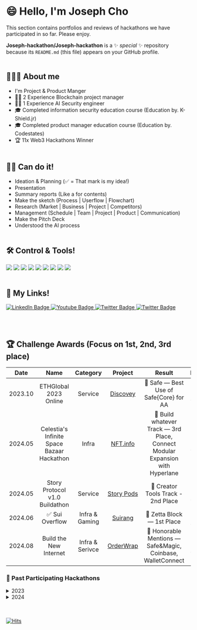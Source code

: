 # 😄 Hello, I'm Joseph Cho
This section contains portfolios and reviews of hackathons we have participated in so far.
Please enjoy.

**Joseph-hackathon/Joseph-hackathon** is a ✨ _special_ ✨ repository because its `README.md` (this file) appears on your GitHub profile.
<br></br>
## 👨🏻‍💻 About me
- I'm Project & Product Manger
- 👨‍💻 2 Experience Blockchain project manager
- 👨‍💻 1 Experience AI Security engineer
- 🎓 Completed information security education course (Education by. K-Shield.jr)
- 🎓 Completed product manager education course (Education by. Codestates)
- 🏆 11x Web3 Hackathons Winner
<br></br>
## 🙆‍♂️ Can do it!
- Ideation & Planning (✅ = That mark is my idea!)
- Presentation
- Summary reports (Like a for contents)
- Make the sketch (Process | Userflow | Flowchart)
- Research (Market | Business | Project | Competitors)
- Management (Schedule | Team | Project | Product | Communication)
- Make the Pitch Deck
- Understood the AI process
<br></br>
## 🛠️ Control & Tools!
<img src="https://img.shields.io/badge/Figma-F24E1E?style=flat&logo=Figma&logoColor=white"/> <img src="https://img.shields.io/badge/Google Docs-4285F4?style=flat&logo=googledocs&logoColor=white"/> <img src="https://img.shields.io/badge/Google Sheet-34A853?style=flat&logo=googlesheets&logoColor=white"/> <img src="https://img.shields.io/badge/Google Meet-00897B?style=flat&logo=googlemeet&logoColor=white"/> <img src="https://img.shields.io/badge/Notion-ffffff?style=flat&logo=notion&logoColor=black"/> <img src="https://img.shields.io/badge/obsidian-7C3AED?style=flat&logo=obsidian&logoColor=white"/> <img src="https://img.shields.io/badge/Youtube-FF0000?style=flat&logo=youtube&logoColor=white"/> <img src="https://img.shields.io/badge/Mark down-ffffff?style=flat&logo=markdown&logoColor=black"/> <img src="https://img.shields.io/badge/Python-3776AB?style=flat&logo=python&logoColor=white"/>
<br></br>
## 📌 My Links!
<div id="badges">
  <a href="https://www.linkedin.com/in/seongjae-cho-a15490261/">
    <img src="https://img.shields.io/badge/Seogjae Cho-blue?style=flat&logo=linkedin&logoColor=white" alt="LinkedIn Badge"/>
  </a>
  <a href="https://www.youtube.com/channel/UC00Sml4bBWzSyURSt0RZRrg">
    <img src="https://img.shields.io/badge/YouTube-FF0000?style=flat&logo=youtube&logoColor=white" alt="Youtube Badge"/>
  </a>
  <a href="https://x.com/josephdotpm">
    <img src="https://img.shields.io/badge/Joseph-000000?style=flat&logo=x&logoColor=white" alt="Twitter Badge"/>
  </a>
  <a href="sjcho.hackathon@gmail.com">
    <img src="https://img.shields.io/badge/-Joseph-D14836?style=flat&amp;logo=Gmail&amp;logoColor=white" alt="Twitter Badge"/>
  </a>
</div>

<br></br>
## 🏆 Challenge Awards (Focus on 1st, 2nd, 3rd place)

|Date|Name|Category|Project|Result|Review|
|:---:|:---:|:---:|:---:|:---:|:---:|
|2023.10|ETHGlobal 2023 Online|Service|[Discovey](https://ethglobal.com/showcase/discovey-tuywc)|🥉 Safe — Best Use of Safe{Core} for AA|[**See more...**](https://github.com/Joseph-hackathon/hackathon/blob/main/ETHGlobal%202023%20Online.md)
|2024.05|Celestia's Infinite Space Bazaar Hackathon|Infra|[NFT.info](https://dorahacks.io/ko/buidl/12604)|🥉 Build whatever Track — 3rd Place, Connect Modular Expansion with Hyperlane|[**See more...**](https://github.com/Joseph-hackathon/hackathon/blob/main/Celestia's%20Infinite%20Space%20Bazaar%20Hackathon%20.md)
|2024.05|Story Protocol v1.0 Buildathon|Service|[Story Pods](https://devfolio.co/projects/story-podcast-3d2e)|🥈 Creator Tools Track - 2nd Place|[**See more...**](https://github.com/Joseph-hackathon/hackathon/blob/main/Story%20Protocol%20v1.0%20Buildathon.md)
|2024.06|✅ Sui Overflow|Infra & Gaming|[Suirang](https://docs.google.com/presentation/d/1ub2e2YDdFAdV_jgsCEQXuFHDZwFf5scdk9yzNkMKE6s/edit?usp=sharing)|🥇 Zetta Block — 1st Place|[**See more...**](https://github.com/Joseph-hackathon/hackathon/blob/main/Sui%20overflow.md)
|2024.08|Build the New Internet|Infra & Serivce|[OrderWrap](https://devfolio.co/projects/orderwrap-2eb8)|🛒 Honorable Mentions — Safe&Magic, Coinbase, WalletConnect|[**See more...**](https://github.com/Joseph-hackathon/hackathon/blob/main/Build%20the%20New%20Internet.md)

### 📜 Past Participating Hackathons

<details>
<summary>
  2023
</summary>
<div markdown="1">

#### 🏆 Awards
|Date|Name|Category|Project|Result|Review|
|:---:|:---:|:---:|:---:|:---:|:---:|
|2023.06|Chainlink Spring 2023 Hackathon|Service|[Trypto](https://devpost.com/software/not-yet-6rw8c2?ref_content=my-projects-tab&ref_feature=my_projects)|🎉 Chainlink Top Qulity Prizes|[**See more...**](https://github.com/Joseph-hackathon/hackathon/blob/main/Chainlink%20Spring%202023%20Hackathon.md)

#### Past Project
##### ✅ Constellation: A Chainlink Hackathon
> [**Re-Fresh**](https://github.com/Joseph-hackathon/hackathon/blob/main/Constellation%3A%20A%20Chainlink%20Hackathon.md) — To breathe life into a dying project

</div>
</details>

<details>
<summary>
  2024
</summary>
<div markdown="1">

#### 🏆 Awards
|Date|Name|Category|Project|Result|Review|
|:---:|:---:|:---:|:---:|:---:|:---:|
|2024.03|ETHGlobal: Frameworks|Gaming|[Dynamic Boy](https://ethglobal.com/showcase/dynamic-boy-xpwo0)|🎉 Dynamic — $100 and 3 months advanced plan|[**See more...**](https://github.com/Joseph-hackathon/hackathon/blob/main/ETHGlobal:%20Frameworks.md)
|2024.04|✅ Scaling Ethereum 2024|E-commerce|[Complace](https://ethglobal.com/showcase/complace-7v01t)|🏃Filecoin: Decentralize your dApps with Filecoin - Runner Ups|[**See more...**](https://github.com/Joseph-hackathon/hackathon/blob/main/Scaling%20Ethereum%202024.md)
|2024.04|✅ Block Magic: A Chainlink Hackathon|DeFi(NFT AMM)|[Ringle](https://devpost.com/software/ringle)|Scroll -prize pool|[**See more...**](https://github.com/Joseph-hackathon/hackathon/blob/main/Block%20Magic:%20A%20Chainlink%20Hackathon.md)
|2024.06|✅ HackFs 2024|Infra & Service|[Filtion](https://ethglobal.com/showcase/filtion-i0rnb), [Filplorer](https://ethglobal.com/showcase/filplorer-xofgw)|🏊 Filecoin — Honorable Mentions: Pool prize, Fleek — Pool Prize x2|[**See more...**](https://github.com/Joseph-hackathon/hackathon/blob/main/ETHGlobal:%20HackFS%202024.md)
|2024.09|✅ ETH Online 2024|Infra & Service|[AeroDump](https://ethglobal.com/showcase/aerodump-4z48m)|✨ LayerZero - Most Innovative Omnichain Solution Best Developer Feedback, Sign Protocol - Sign Everything Pool Prize|[**See more...**](https://github.com/Joseph-hackathon/hackathon/blob/main/ETH%20Online%202024%231.md)
|2024.09|✅ ETH Online 2024|Service & Security|[ETH Various](https://ethglobal.com/showcase/eth-various-swusm)|✨ Hedera - Hedera-Native Services Starter Bounty|[**See more...**](https://github.com/Joseph-hackathon/hackathon/blob/main/ETH%20Online%202024%232.md)

  <details>
  <summary>
    Past Project
  </summary>
  <div markdown="1">
  
  ##### ✅ ETHGlobal: LFGHO
  > [**GCLC - GHO Credit Loan Card**](https://github.com/Joseph-hackathon/hackathon/blob/main/ETHGlobal%3A%20LFGHO.md) — Web3 GHO-based simple payment system and dNFT credit loan card payment system
  
  ##### ✅ ETHGlobal: Circuit Breaker
  > [**zk-LinkHub**](https://github.com/Joseph-hackathon/hackathon/blob/main/ETHGlobal%3A%20Circuit%20Breaker.md) — Unlock online potential with ZK email: Unique email, website, and collaboration tools for seamless digital experiences
  
  ##### ETH Seoul 2024
  > [**AI Guard Snap**](https://github.com/Joseph-hackathon/hackathon/blob/main/ETH%20Seoul%202024.md) — AI Guard Snap provides wallet snap services and AI-based API services
  
  ##### StarkHack
  > [**HyperStark**](https://github.com/Joseph-hackathon/hackathon/blob/main/StarkHack.md) — Automated Rewards and Reinvesting, Harvesting in the HyperStark Vault Service on Starknet.
  
  ##### ✅ Superhack
  > [**Mintory**](https://github.com/Joseph-hackathon/hackathon/blob/main/Superhack.md) — If Solana has Pump.fun, Optimism and Base-based Superchain ecosystem have Mintory.fun, a playground dedicated to NFTs!
  
  ##### ✅ Hello Future Hackathon 1.0
  > [**Smart Various**](https://github.com/Joseph-hackathon/hackathon/blob/main/HELLO%20FUTURE%20HACKATHON.md) — AI Based the smart contract analysis platform

  ##### Aptos Code Collision Hackathon
  > [**ShareTos**](https://github.com/Joseph-hackathon/hackathon/blob/main/Aptos%20Code%20Collision%20Hackathon.md) — The Web3 Idea Sharing and Community Platform

  ##### ✅ Ideahacker's Guide to IBC
  > [**HTTPi**](https://github.com/Joseph-hackathon/hackathon/blob/main/Ideahacker's%20Guide%20to%20IBC.md) — HTTPi Protocol for Secure Decentralized Communication
  
  ##### ✅ [REDACTED] Hackathon
  > [**reCEPTION**](https://github.com/Joseph-hackathon/hackathon/blob/main/%5BREDACTED%5D%20Hackathon%20%231.md) — Web3.0 reCAPTCHA | From vulnerable smart contracts

  ##### ✅ [REDACTED] Hackathon
  > [**io.Side**]() — A visualization dashboard for Web3 games that goes beyond just displaying game information is very compelling.
  
  </div>
  </details>

</div>
</details>
<br></br>

[![Hits](https://hits.seeyoufarm.com/api/count/incr/badge.svg?url=https%3A%2F%2Fgithub.com%2Fjoesph-hackathon%2Fhit-counter&count_bg=%23D76FEF&title_bg=%23555555&icon=&icon_color=%23E7E7E7&title=hits&edge_flat=false)](https://hits.seeyoufarm.com)
